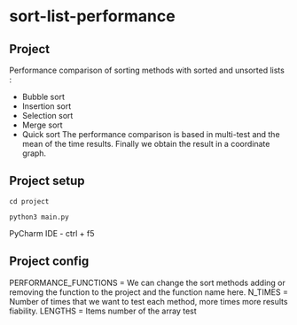 # sort-list-performance
## Project
Performance comparison of sorting methods with sorted and unsorted lists :
- Bubble sort
- Insertion sort
- Selection sort
- Merge sort
- Quick sort
The performance comparison is based in multi-test and the mean of the time results.
Finally we obtain the result in a coordinate graph.

## Project setup
```
cd project
```
```
python3 main.py
```
PyCharm IDE - ctrl + f5

## Project config
PERFORMANCE_FUNCTIONS = We can change the sort methods adding or removing the function to the project and the function name here.
N_TIMES = Number of times that we want to test each method, more times more results fiability.
LENGTHS = Items number of the array test
